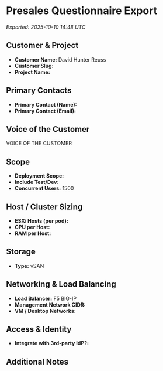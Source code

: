 # Presales Questionnaire Export

_Exported: 2025-10-10 14:48 UTC_

## Customer & Project
- **Customer Name:** David Hunter Reuss
- **Customer Slug:** 
- **Project Name:** 

## Primary Contacts
- **Primary Contact (Name):** 
- **Primary Contact (Email):** 


## Voice of the Customer
VOICE OF THE CUSTOMER

## Scope
- **Deployment Scope:** 
- **Include Test/Dev:** 
- **Concurrent Users:** 1500


## Host / Cluster Sizing
- **ESXi Hosts (per pod):** 
- **CPU per Host:** 
- **RAM per Host:** 


## Storage
- **Type:** vSAN


## Networking & Load Balancing
- **Load Balancer:** F5 BIG-IP
- **Management Network CIDR:** 
- **VM / Desktop Networks:** 

## Access & Identity
- **Integrate with 3rd-party IdP?:** 


## Additional Notes
